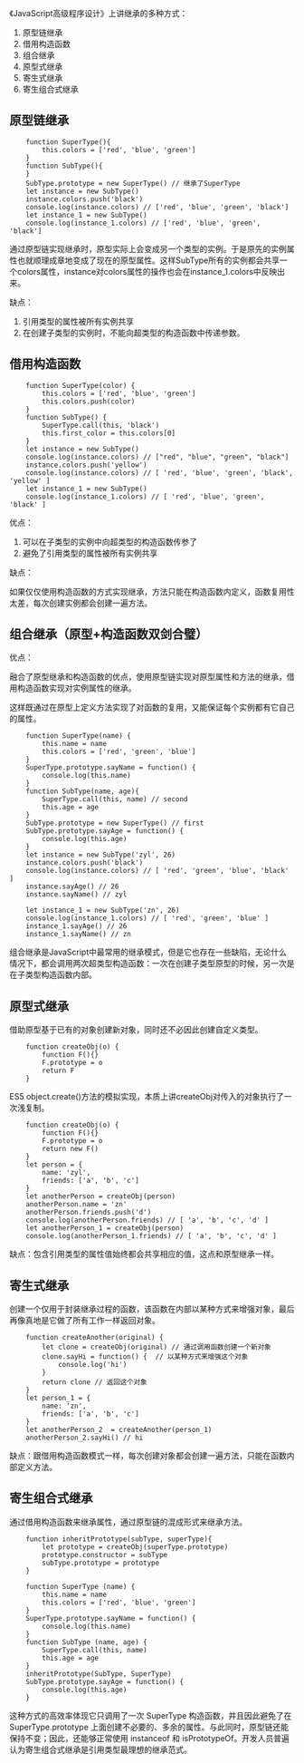 《JavaScript高级程序设计》上讲继承的多种方式：
1. 原型链继承
2. 借用构造函数
3. 组合继承
4. 原型式继承
5. 寄生式继承
6. 寄生组合式继承

## 原型链继承

        function SuperType(){
            this.colors = ['red', 'blue', 'green']
        }
        function SubType(){
        }
        SubType.prototype = new SuperType() // 继承了SuperType
        let instance = new SubType()
        instance.colors.push('black')
        console.log(instance.colors) // ['red', 'blue', 'green', 'black']
        let instance_1 = new SubType()
        console.log(instance_1.colors) // ['red', 'blue', 'green', 'black']

通过原型链实现继承时，原型实际上会变成另一个类型的实例。于是原先的实例属性也就顺理成章地变成了现在的原型属性。这样SubType所有的实例都会共享一个colors属性，instance对colors属性的操作也会在instance_1.colors中反映出来。

缺点：
1. 引用类型的属性被所有实例共享
2. 在创建子类型的实例时，不能向超类型的构造函数中传递参数。

## 借用构造函数

        function SuperType(color) {
            this.colors = ['red', 'blue', 'green']
            this.colors.push(color)
        }
        function SubType() {
            SuperType.call(this, 'black')
            this.first_color = this.colors[0]
        }
        let instance = new SubType()
        console.log(instance.colors) // ["red", "blue", "green", "black"]
        instance.colors.push('yellow')
        console.log(instance.colors) // [ 'red', 'blue', 'green', 'black', 'yellow' ]
        let instance_1 = new SubType()
        console.log(instance_1.colors) // [ 'red', 'blue', 'green', 'black' ]


优点：
1. 可以在子类型的实例中向超类型的构造函数传参了
2. 避免了引用类型的属性被所有实例共享

缺点：

如果仅仅使用构造函数的方式实现继承，方法只能在构造函数内定义，函数复用性太差，每次创建实例都会创建一遍方法。

## 组合继承（原型+构造函数双剑合璧）
优点： 

融合了原型继承和构造函数的优点，使用原型链实现对原型属性和方法的继承，借用构造函数实现对实例属性的继承。

这样既通过在原型上定义方法实现了对函数的复用，又能保证每个实例都有它自己的属性。

        function SuperType(name) {
            this.name = name
            this.colors = ['red', 'green', 'blue']
        }
        SuperType.prototype.sayName = function() {
            console.log(this.name)
        }
        function SubType(name, age){
            SuperType.call(this, name) // second
            this.age = age
        }
        SubType.prototype = new SuperType() // first
        SubType.prototype.sayAge = function() {
            console.log(this.age)
        }
        let instance = new SubType('zyl', 26)
        instance.colors.push('black')
        console.log(instance.colors) // [ 'red', 'green', 'blue', 'black' ]
        instance.sayAge() // 26
        instance.sayName() // zyl

        let instance_1 = new SubType('zn', 26)
        console.log(instance_1.colors) // [ 'red', 'green', 'blue' ]
        instance_1.sayAge() // 26
        instance_1.sayName() // zn

组合继承是JavaScript中最常用的继承模式，但是它也存在一些缺陷，无论什么情况下，都会调用两次超类型构造函数：一次在创建子类型原型的时候，另一次是在子类型构造函数内部。      

## 原型式继承
借助原型基于已有的对象创建新对象，同时还不必因此创建自定义类型。

        function createObj(o) {
            function F(){}
            F.prototype = o
            return F
        }
ES5 object.create()方法的模拟实现，本质上讲createObj对传入的对象执行了一次浅复制。

        function createObj(o) {
            function F(){}
            F.prototype = o
            return new F()
        }
        let person = {
            name: 'zyl',
            friends: ['a', 'b', 'c']
        }
        let anotherPerson = createObj(person)
        anotherPerson.name = 'zn'
        anotherPerson.friends.push('d') 
        console.log(anotherPerson.friends) // [ 'a', 'b', 'c', 'd' ]
        let anotherPerson_1 = createObj(person)
        console.log(anotherPerson_1.friends) // [ 'a', 'b', 'c', 'd' ]

缺点：包含引用类型的属性值始终都会共享相应的值，这点和原型继承一样。        

## 寄生式继承
创建一个仅用于封装继承过程的函数，该函数在内部以某种方式来增强对象，最后再像真地是它做了所有工作一样返回对象。

        function createAnother(original) {
            let clone = createObj(original) // 通过调用函数创建一个新对象
            clone.sayHi = function() {  // 以某种方式来增强这个对象
                console.log('hi')
            }
            return clone // 返回这个对象
        }
        let person_1 = {
            name: 'zn',
            friends: ['a', 'b', 'c']
        }
        let anotherPerson_2  = createAnother(person_1)
        anotherPerson_2.sayHi() // hi

缺点：跟借用构造函数模式一样，每次创建对象都会创建一遍方法，只能在函数内部定义方法。

## 寄生组合式继承
通过借用构造函数来继承属性，通过原型链的混成形式来继承方法。

        function inheritPrototype(subType, superType){
            let prototype = createObj(superType.prototype)
            prototype.constructor = subType
            subType.prototype = prototype
        }

        function SuperType (name) {
            this.name = name
            this.colors = ['red', 'blue', 'green']
        }
        SuperType.prototype.sayName = function() {
            console.log(this.name)
        }
        function SubType (name, age) {
            SuperType.call(this, name)
            this.age = age
        }
        inheritPrototype(SubType, SuperType)
        SubType.prototype.sayAge = function() {
            console.log(this.age)
        }

这种方式的高效率体现它只调用了一次 SuperType 构造函数，并且因此避免了在 SuperType.prototype 上面创建不必要的、多余的属性。与此同时，原型链还能保持不变；因此，还能够正常使用 instanceof 和 isPrototypeOf。开发人员普遍认为寄生组合式继承是引用类型最理想的继承范式。        